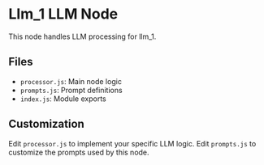 # Llm_1 LLM Node

This node handles LLM processing for llm_1.

## Files

- `processor.js`: Main node logic
- `prompts.js`: Prompt definitions
- `index.js`: Module exports

## Customization

Edit `processor.js` to implement your specific LLM logic.
Edit `prompts.js` to customize the prompts used by this node.

